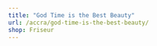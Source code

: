 ```yaml
---
title: "God Time is the Best Beauty"
url: /accra/god-time-is-the-best-beauty/
shop: Friseur
---
```


